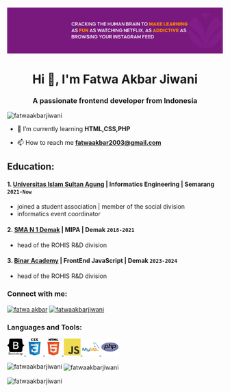 ![logo](https://github.com/Fatwaakbarjiwani/Fatwaakbarjiwani/blob/94a0929234e587fd71f7558981de0ac02d850393/Cover%20profile.png)
<h1 align="center">Hi 👋, I'm Fatwa Akbar Jiwani</h1>
<h3 align="center">A passionate frontend developer from Indonesia</h3>

<p align="left"> <img src="https://komarev.com/ghpvc/?username=fatwaakbarjiwani&label=Profile%20views&color=0e75b6&style=flat" alt="fatwaakbarjiwani" /> </p>

- 🌱 I’m currently learning **HTML,CSS,PHP**

- 📫 How to reach me **fatwaakbar2003@gmail.com**

## Education:

#### 1. [Universitas Islam Sultan Agung](https://unissula.ac.id/) | Informatics Engineering | Semarang `2021-Now`
   - joined a student association | member of the social division
   - informatics event coordinator
#### 2. [SMA N 1 Demak](https://smanegeri1-demak.sch.id/) | MIPA | Demak `2018-2021`
   - head of the ROHIS R&D division
#### 3. [Binar Academy](https://www.binaracademy.com/) | FrontEnd JavaScript | Demak `2023-2024`
   - head of the ROHIS R&D division

<h3 align="left">Connect with me:</h3>
<p align="left">
<a href="https://fb.com/fatwa akbar" target="blank"><img align="center" src="https://raw.githubusercontent.com/rahuldkjain/github-profile-readme-generator/master/src/images/icons/Social/facebook.svg" alt="fatwa akbar" height="30" width="40" /></a>
<a href="https://instagram.com/fatwaakbarjiwani" target="blank"><img align="center" src="https://raw.githubusercontent.com/rahuldkjain/github-profile-readme-generator/master/src/images/icons/Social/instagram.svg" alt="fatwaakbarjiwani" height="30" width="40" /></a>
</p>

<h3 align="left">Languages and Tools:</h3>
<p align="left"> <a href="https://getbootstrap.com" target="_blank" rel="noreferrer"> <img src="https://raw.githubusercontent.com/devicons/devicon/master/icons/bootstrap/bootstrap-plain-wordmark.svg" alt="bootstrap" width="40" height="40"/> </a> <a href="https://www.w3schools.com/css/" target="_blank" rel="noreferrer"> <img src="https://raw.githubusercontent.com/devicons/devicon/master/icons/css3/css3-original-wordmark.svg" alt="css3" width="40" height="40"/> </a> <a href="https://www.w3.org/html/" target="_blank" rel="noreferrer"> <img src="https://raw.githubusercontent.com/devicons/devicon/master/icons/html5/html5-original-wordmark.svg" alt="html5" width="40" height="40"/> </a> <a href="https://developer.mozilla.org/en-US/docs/Web/JavaScript" target="_blank" rel="noreferrer"> <img src="https://raw.githubusercontent.com/devicons/devicon/master/icons/javascript/javascript-original.svg" alt="javascript" width="40" height="40"/> </a> <a href="https://www.mysql.com/" target="_blank" rel="noreferrer"> <img src="https://raw.githubusercontent.com/devicons/devicon/master/icons/mysql/mysql-original-wordmark.svg" alt="mysql" width="40" height="40"/> </a> <a href="https://www.php.net" target="_blank" rel="noreferrer"> <img src="https://raw.githubusercontent.com/devicons/devicon/master/icons/php/php-original.svg" alt="php" width="40" height="40"/> </a> </p>

<p><img align="left" src="https://github-readme-stats.vercel.app/api/top-langs?username=fatwaakbarjiwani&show_icons=true&locale=en&layout=compact" alt="fatwaakbarjiwani" /></p>

<p>&nbsp;<img align="center" src="https://github-readme-stats.vercel.app/api?username=fatwaakbarjiwani&show_icons=true&locale=en" alt="fatwaakbarjiwani" /></p>

<p><img align="center" src="https://github-readme-streak-stats.herokuapp.com/?user=fatwaakbarjiwani&" alt="fatwaakbarjiwani" /></p>
